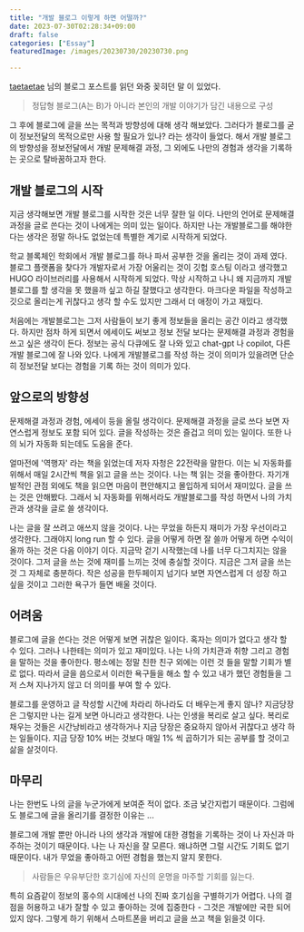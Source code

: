 ```yaml
---
title: "개발 블로그 이렇게 하면 어떨까?"
date: 2023-07-30T02:28:34+09:00
draft: false
categories: ["Essay"]
featuredImage: /images/20230730/20230730.png

---
```

[taetaetae](https://taetaetae.github.io/posts/a-good-developer-in-terms-of-surroundings/) 님의 블로그 포스트를 읽던 와중 꽂히던 말 이 있었다. 

> 정답형 블로그(A는 B)가 아니라 본인의 개발 이야기가 담긴 내용으로 구성

그 후에 블로그에 글을 쓰는 목적과 방향성에 대해 생각 해보았다. 그러다가 블로그를 굳이 정보전달의 목적으로만 사용 할 필요가 있나? 라는 생각이 들었다. 해서 개발 블로그의 방향성을 정보전달에서 개발 문제해결 과정, 그 외에도 나만의 경험과 생각을 기록하는 곳으로 탈바꿈하고자 한다.

## 개발 블로그의 시작

지금 생각해보면 개발 블로그를 시작한 것은 너무 잘한 일 이다. 나만의 언어로 문제해결 과정을 글로 쓴다는 것이 나에게는 의미 있는 일이다. 하지만 나는 개발블로그를 해야한다는 생각은 정말 하나도 없었는데 특별한 계기로 시작하게 되었다.

학교 블록체인 학회에서 개발 블로그를 하나 파서 공부한 것을 올리는 것이 과제 였다. 블로그 플랫폼을 찾다가 개발자로서 가장 어울리는 것이 깃헙 호스팅 이라고 생각했고 HUGO 라이브러리를 사용해서 시작하게 되었다. 막상 시작하고 나니 왜 지금까지 개발 블로그를 할 생각을 못 했을까 싶고 하길 잘했다고 생각한다. 마크다운 파일을 작성하고 깃으로 올리는게 귀찮다고 생각 할 수도 있지만 그래서 더 애정이 가고 재밌다. 

처음에는 개발블로그는 그저 사람들이 보기 좋게 정보들을 올리는 공간 이라고 생각했다. 하지만 점차 하게 되면서 에세이도 써보고 정보 전달 보다는 문제해결 과정과 경험을 쓰고 싶은 생각이 든다. 정보는 공식 다큐에도 잘 나와 있고 chat-gpt 나 copilot, 다른 개발 블로그에 잘 나와 있다. 나에게 개발블로그를 작성 하는 것이 의미가 있을려면 단순히 정보전달 보다는 경험을 기록 하는 것이 의미가 있다.

## 앞으로의 방향성 

문제해결 과정과 경험, 에세이 등을 올릴 생각이다. 문제해결 과정을 글로 쓰다 보면 자연스럽게 정보도 포함 되어 있다. 글을 작성하는 것은 즐겁고 의미 있는 일이다. 또한 나의 뇌가 자동화 되는데도 도움을 준다. 

얼마전에 '역행자' 라는 책을 읽었는데 저자 자청은 22전략을 말한다. 이는 뇌 자동화를 위해서 매일 2시간씩 책을 읽고 글을 쓰는 것이다. 나는 책 읽는 것을 좋아한다. 자기개발적인 관점 외에도 책을 읽으면 마음이 편안해지고 몰입하게 되어서 재미있다. 글을 쓰는 것은 안해봤다. 그래서 뇌 자동화를 위해서라도 개발블로그를 작성 하면서 나의 가치관과 생각을 글로 쓸 생각이다.

나는 글을 잘 쓰려고 애쓰지 않을 것이다. 나는 무었을 하든지 재미가 가장 우선이라고 생각한다. 그래야지 long run 할 수 있다. 글을 어떻게 하면 잘 쓸까 어떻게 하면 수익이 올까 하는 것은 다음 이야기 이다. 지금막 걷기 시작했는데 나를 너무 다그치지는 않을 것이다. 그저 글을 쓰는 것에 재미를 느끼는 것에 충실할 것이다. 지금은 그저 글을 쓰는것 그 자체로 충분하다. 작은 성공을 한두페이지 넘기다 보면 자연스럽게 더 성장 하고 싶을 것이고 그러한 욕구가 들면 배울 것이다.

## 어려움

블로그에 글을 쓴다는 것은 어떻게 보면 귀찮은 일이다. 혹자는 의미가 없다고 생각 할 수 있다. 그러나 나한테는 의미가 있고 재미있다. 나는 나의 가치관과 취향 그리고 경험을 말하는 것을 좋아한다. 평소에는 정말 친한 친구 외에는 이런 것 들을 말할 기회가 별로 없다. 따라서 글을 씀으로서 이러한 욕구들을 해소 할 수 있고 내가 했던 경험들을 그저 스쳐 지나가지 않고 더 의미를 부여 할 수 있다. 

블로그를 운영하고 글 작성할 시간에 차라리 하나라도 더 배우는게 좋지 않나? 지금당장은 그렇지만 나는 길게 보면 아니라고 생각한다. 나는 인생을 복리로 살고 싶다. 복리로 채우는 것들은 시간낭비라고 생각하거나 지금 당장은 중요하지 않아서 귀찮다고 생각 하는 일들이다. 지금 당장 10% 버는 것보다 매일 1% 씩 곱하기가 되는 공부를 할 것이고 삶을 살것이다. 

## 마무리 
나는 한번도 나의 글을 누군가에게 보여준 적이 없다. 조금 낯간지럽기 때문이다. 그럼에도 블로그에 글을 올리기를 결정한 이유는 ... 

블로그에 개발 뿐만 아니라 나의 생각과 개발에 대한 경험을 기록하는 것이 나 자신과 마주하는 것이기 때문이다. 나는 나 자신을 잘 모른다. 왜냐하면 그럴 시간도 기회도 없기 때문이다. 내가 무었을 좋아하고 어떤 경험을 했는지 알지 못한다.

>사람들은 우유부단한 호기심에 자신의 운명을 마주할 기회를 잃는다. 

특히 요즘같이 정보의 홍수의 시대에선 나의 진짜 호기심을 구별하기가 어렵다. 나의 결점을 허용하고 내가 잘할 수 있고 좋아하는 것에 집중한다 - 그것은 개발에만 국한 되어 있지 않다. 그렇게 하기 위해서 스마트폰을 버리고 글을 쓰고 책을 읽을것 이다.
